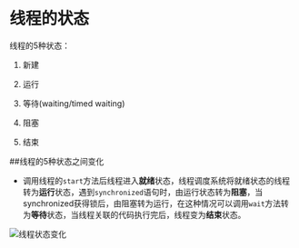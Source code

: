 # 线程的状态
线程的5种状态：
1. 新建

2. 运行

3. 等待(waiting/timed waiting)

4. 阻塞

5. 结束

##线程的5种状态之间变化
- 调用线程的`start`方法后线程进入**就绪**状态，线程调度系统将就绪状态的线程转为**运行**状态，遇到`synchronized`语句时，由运行状态转为**阻塞**，当synchronized获得锁后，由阻塞转为运行，在这种情况可以调用`wait`方法转为**等待**状态，当线程关联的代码执行完后，线程变为**结束**状态。


![线程状态变化](http://7d9o4k.com1.z0.glb.clouddn.com/线程状态变化.png)